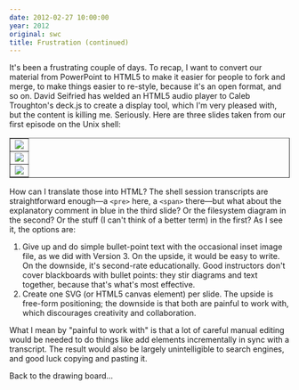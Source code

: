 ```yaml
---
date: 2012-02-27 10:00:00
year: 2012
original: swc
title: Frustration (continued)
---
```

<p>It's been a frustrating couple of days. To recap, I want to convert our material from PowerPoint to HTML5 to make it easier for people to fork and merge, to make things easier to re-style, because it's an open format, and so on. David Seifried has welded an HTML5 audio player to Caleb Troughton's deck.js to create a display tool, which I'm very pleased with, but the content is killing me. Seriously. Here are three slides taken from our first episode on the Unix shell:</p>
<table border="1">
<tbody>
<tr>
<td><img src="{{'/files/2012/02/shell-filedir-08.png' | relative_url}}" /></td>
</tr>
<tr>
<td><img src="{{'/files/2012/02/shell-filedir-37.png' | relative_url}}" /></td>
</tr>
<tr>
<td><img src="{{'/files/2012/02/shell-filedir-59.png' | relative_url}}" /></td>
</tr>
</tbody>
</table>
<p>How can I translate those into HTML? The shell session transcripts are straightforward enough&mdash;a <code>&lt;pre&gt;</code> here, a <code>&lt;span&gt;</code> there&mdash;but what about the explanatory comment in blue in the third slide? Or the filesystem diagram in the second? Or the stuff (I can't think of a better term) in the first? As I see it, the options are:</p>
<ol>
<li>Give up and do simple bullet-point text with the occasional inset image file, as we did with Version 3. On the upside, it would be easy to write. On the downside, it's second-rate educationally. Good instructors don't cover blackboards with bullet points: they stir diagrams and text together, because that's what's most effective.</li>
<li>Create one SVG (or HTML5 canvas element) per slide. The upside is free-form positioning; the downside is that both are painful to work with, which discourages creativity and collaboration.</li>
</ol>
<p>What I mean by "painful to work with" is that a lot of careful manual editing would be needed to do things like add elements incrementally in sync with a transcript. The result would also be largely unintelligible to search engines, and good luck copying and pasting it.</p>
<p>Back to the drawing board...</p>
